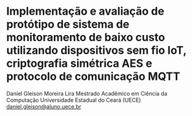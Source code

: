 # Implementação e avaliação de protótipo de sistema de monitoramento de baixo custo utilizando dispositivos sem fio IoT, criptografia simétrica AES e protocolo de comunicação MQTT

Daniel Gleison Moreira Lira
Mestrado Acadêmico em Ciência da Computação
Universidade Estadual do Ceará (UECE)
daniel.gleison@aluno.uece.br 
